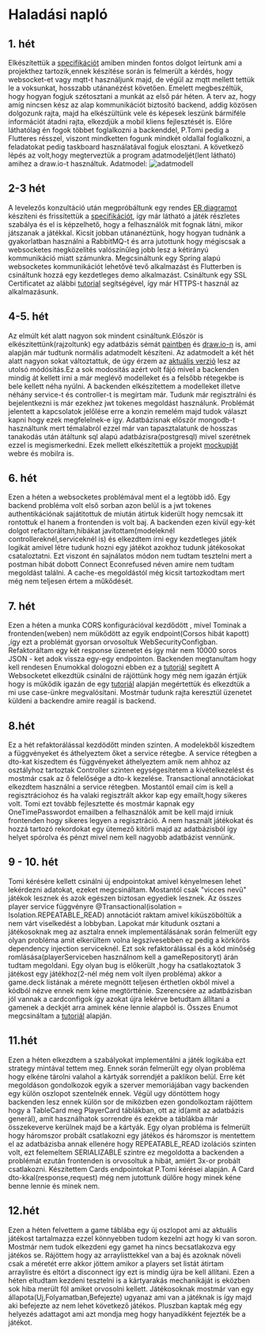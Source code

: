 # Haladási napló
## 1. hét
Elkészítettük a [specifikációt](https://github.com/pintertamas/shed-backend/blob/master/docs/specifikacio.pdf) amiben minden fontos dolgot leírtunk ami a projekthez tartozik,ennek készítése során is felmerült a kérdés, hogy websocket-et vagy mqtt-t 
használjunk majd, de végül az mqtt mellett tettük le a voksunkat, hosszabb utánanézést követően.
Emelett megbeszéltük, hogy hogyan fogjuk szétosztani a munkát az első pár héten.
A terv az, hogy amíg nincsen kész az alap kommunikációt biztosító backend, addig közösen dolgozunk rajta, majd ha elkészültünk vele és képesek leszünk bármiféle információt átadni rajta, elkezdjük a mobil kliens fejlesztését is.
Előre láthatólag én fogok többet foglalkozni a backenddel, P.Tomi pedig a Flutteres résszel, viszont mindketten fogunk mindkét oldallal foglalkozni, a feladatokat pedig taskboard használatával fogjuk elosztani.
A következő lépés az volt,hogy megterveztük a program adatmodeljét(lent látható) amihez a draw.io-t használtuk.
Adatmodel: ![adatmodell](https://github.com/pintertamas/shed-backend/blob/master/docs/data_model_1.png?raw=true)

## 2-3 hét
A levelezős konzultáció után megpróbáltunk egy rendes [ER diagramot](https://github.com/pintertamas/shed-backend/blob/master/docs/data_model_2.png?raw=true) készíteni és frissítettük a [specifikációt](https://github.com/pintertamas/shed-backend/blob/master/docs/specifikacio2.pdf), így már látható a játék részletes szabálya és el is képzelhető, hogy a felhasználók mit fognak látni, mikor játszanak a játékkal.
Kicsit jobban utánanéztünk, hogy hogyan tudnánk a gyakorlatban használni a RabbitMQ-t és arra jutottunk hogy mégiscsak a websocketes megközelítés valószínűleg jobb lesz a kétirányú kommunikáció miatt számunkra.
Megcsináltunk egy Spring alapú websocketes kommunikációt lehetővé tevő alkalmazást és Flutterben is csináltunk hozzá egy kezdetleges demo alkalmazást.
Csináltunk egy SSL Certificatet az alábbi [tutorial](https://www.thomasvitale.com/https-spring-boot-ssl-certificate/) segítségével, így már HTTPS-t használ az alkalmazásunk.

## 4-5. hét
Az elmúlt két alatt nagyon sok mindent csináltunk.Először is elkészitettünk(rajzoltunk) egy adatbázis sémát [paintben](https://github.com/pintertamas/shed-backend/blob/master/docs/datamodel_sketch.png?raw=true) és [draw.io-n](https://github.com/pintertamas/shed-backend/blob/master/docs/db_plan.png?raw=true) is, ami alapján már tudtunk normális adatmodelt készíteni.
Az adatmodelt a két hét alatt nagyon sokat változtattuk, de úgy érzem az [aktuális verzió](https://github.com/pintertamas/shed-backend/blob/master/docs/data_model_4.png?raw=true) lesz az utolsó módósítás.Ez a sok modositás azért volt fájó mivel a backenden mindig át kellett irni a már meglévő modelleket és a felsőbb rétegekbe is bele kellett néha nyúlni.
A backenden elkészítettem a modelleket illetve néhány service-t és controller-t is megírtam már. Tudunk már regisztrálni és bejelentkezni is már ezekhez jwt tokenes megoldást használunk.
Problémát jelentett a kapcsolatok jelőlése erre a konzin remelém majd tudok választ kapni hogy ezek megfelelnek-e így.
Adatbázisnak először mongodb-t használtunk mert témalabról ezzel már van tapasztalatunk de hosszas tanakodás után átáltunk sql alapú adatbázisra(postgresql) mivel szerétnek ezzel is megismerkedni.
Ezek mellett elkészítettük a projekt [mockupját](https://github.com/pintertamas/shed-backend/blob/master/docs/mockup.png?raw=true) webre és mobilra is.

## 6. hét
Ezen a héten a websocketes problémával ment el a legtöbb idő.
Egy backend probléma volt első sorban azon belül is a jwt tokenes authentikációnak sajátitottuk de miután átirtuk kiderült hogy nemcsak itt rontottuk el hanem a frontenden is volt baj.
A backenden ezen kivül egy-két dolgot refactoráltam,hibákat javítottam(modeleknél controllereknél,serviceknél is) és elkezdtem írni egy kezdetleges játék logikát amivel létre tudunk hozni egy játékot azokhoz tudunk játékosokat csataloztatni.
Ezt viszont én sajnálatos módon nem tudtam tesztelni mert a postman hibát dobott Connect Econrefused néven amire nem tudtam megoldást találni.
A cache-es megoldástól még kicsit tartozkodtam mert még nem teljesen értem a műkődését.

## 7. hét
Ezen a héten a munka CORS konfigurációval kezdődött , mivel Tominak a frontenden(weben) nem mükődött az egyik endpoint(Corsos hibát kapott) ,így ezt a problémát gyorsan orvosoltuk WebSecurityConfigban.
Refaktoráltam egy két response üzenetet és így már nem 10000 soros JSON - ket adok vissza egy-egy endpointon.
Backenden megtanultam hogy kell rendesen Enumokkal dologozni ebben ez a [tutoriál](https://thorben-janssen.com/jpa-21-type-converter-better-way-to/) segített
A Websocketet elkezdtük csinálni de rájöttünk hogy még nem igazán értjük hogy is műkődik igazán de egy [tutoriál](https://medium.com/swlh/websockets-with-spring-part-3-stomp-over-websocket-3dab4a21f397) alapján megértettük és elkezdtük a mi use case-ünkre megvalósítani.
Mostmár tudunk rajta keresztül üzenetet küldeni a backendre amire reagál is backend.

## 8.hét
Ez a hét refaktorálással kezdödőtt minden szinten.
A modelekből kiszedtem a függvényeket és áthelyeztem őket a service rétegbe.
A service rétegben a dto-kat kiszedtem és függvényeket áthelyeztem amik nem ahhoz az osztályhoz tartoztak
Controller szinten egységesítetem a kivételkezelést és mostmár csak az ő felelősége a dto-k kezelése.
Transactional annotáciokat elkezdtem használni a service rétegben.
Mostantól email cím is kell a regisztráciohoz és ha valaki regisztrált akkor kap egy emailt,hogy sikeres volt.
Tomi ezt tovább fejlesztette és mostmár kapnak egy OneTimePasswordot emailben a felhasználók amit be kell majd irniuk frontenden hogy sikeres legyen a regisztráció.
A nem használt játékokat és hozzá tartozó rekordokat egy ütemező kitörli majd az adatbázisból így helyet spórolva és pénzt mivel nem kell nagyobb adatbázist vennünk.

## 9 - 10. hét
Tomi kérésére kellett csinálni új endpointokat amivel kényelmesen lehet lekérdezni adatokat, ezeket megcsináltam.
Mostantól csak "vicces nevű" játékok lesznek és azok egészen biztosan egyediek lesznek.
Az összes player service függvényre @Transactional(isolation = Isolation.REPEATABLE_READ) annotációt raktam amivel kiküszöböltük a nem várt viselkedést a lobbyban.
Lapokat már kitudunk osztani a játékosoknak meg az asztalra ennek implementálásának során felmerült egy olyan probléma amit elkerültem volna legszívesebben ez pedig a körkörös dependency injection serviceknél.
Ezt sok refaktorálással és a kód minőség romlásása(playerServiceben használnom kell a gameRepositoryt) árán tudtam megoldani.
Egy olyan bug is előkerült ,hogy ha csatlakoztatok 3 játékost egy játékhoz(2-nél még nem volt ilyen probléma) akkor a game.deck listának a mérete megnött teljesen érthetlen okból mivel a kódból nézve ennek nem kéne megtörtténie.
Szerencsére az adatbázisban jól vannak a cardconfigok így azokat újra lekérve betudtam állítani a gamenek a deckjét arra aminek kéne lennie alapból is.
Összes Enumot megcsináltam a [tutoriál](https://thorben-janssen.com/jpa-21-type-converter-better-way-to/) alapján.

## 11.hét
Ezen a héten elkezdtem a szabályokat implementálni a játék logikába ezt strategy mintával tettem meg.
Ennek során felmerült egy olyan probléma hogy elkéne tárolni valahol a kártyák sorrendjét a paklikon belül.
Erre két megoldáson gondolkozok egyik a szerver memoriájában vagy backenden egy külön oszlopot szentelnék ennek.
Végül ugy döntöttem hogy backenden lesz ennek külön sor de miközben ezen gondolkoztam rájöttem hogy a TableCard meg PlayerCard táblákban,
ott az id(amit az adatbázis generál), amit használhatok sorrendre és ezekbe a táblákba már összekeverve kerülnek majd be a kártyák.
Egy olyan probléma is felmerült hogy háromszor probált csatlakozni egy játékos és háromszor is mentettem el az adatbázisba annak ellenére hogy REPEATABLE_READ izolációs szinten volt,
ezt felemeltem SERIALIZABLE szintre ez megoldotta a backenden a problémát ezután frontenden is orvosoltuk a hibát, amiért 3x-or probált csatlakozni.
Készítettem Cards endpointokat P.Tomi kérései alapján.
A Card dto-kkal(response,request) még nem jutottunk dülőre hogy minek kéne benne lennie és minek nem.

## 12.hét
Ezen a héten felvettem a game táblába egy új oszlopot ami az aktuális játékost tartalmazza ezzel könnyebben tudom kezelni azt hogy ki van soron.
Mostmár nem tudok elkezdeni egy gamet ha nincs becsatlakozva egy játékos se.
Rájöttem hogy az arraylisttekkel van a baj és azoknak növeli csak a méretét erre akkor jöttem amikor a players set listát átirtam arraylistre és eltört a disconnect így ezt is mindig újra be kell állítani.
Ezen a héten eltudtam kezdeni tesztelni is a kártyarakás mechanikáját is eközben sok hiba merült föl amiket orvosolni kellett.
Játékosoknak mostmár van egy állapota(Uj,Folyamatban,Befejezte) ugyanaz ami van a játéknak is így majd aki befejezte az nem lehet következő játékos.
Pluszban kaptak még egy helyezés adattagot ami azt mondja meg hogy hanyadikként fejezték be a játékot.